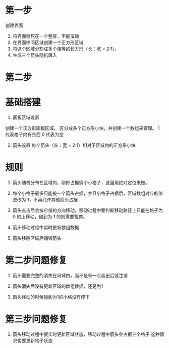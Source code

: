 # 第一步

创建界面

1. 将界面锁死在一个整屏，不能滚动
2. 在界面中间区域创建一个正方形区域
3. 将这个区域分割成多个相等的长方形（长：宽 = 2:1）。
4. 生成三个箭头随机填入


# 第二步

# 基础搭建

1. 画板区域设置

创建一个正方形画板区域。
区分成多个正方形小块，并创建一个数组来管理。
1 代表格子内有东西 0 代表为空

2. 箭头设置
   每个箭头（长：宽 = 2:1）相对于区域内的正方形小块

# 规则

1. 箭头随机分布在区域内，刚好占据俩个小格子，这里用绝对定位来做。

2. 每个小格子最多只能被一个箭头占据，并且小格子占据后，区域数组对应的值更改为 1，不再允许其他箭头占据

3. 箭头点击后会按它指的方向移动，移动过程中要判断移动路径上只能在格子为 0 的上移动，碰到为 1 的则需要暂停。

4. 箭头移动过程中实时更新数组数据

5. 箭头移除区域后销毁箭头


# 第二步问题修复

1. 箭头需要完整的消失在局域内，而不是有一点超出后就注销

2. 箭头消失后没有更新区域的数组数据，还是为1

3. 箭头移动的时候碰到为1的小格没有停下


# 第三步问题修复

1. 箭头移动过程中要实时更新区域状态，移动过程中箭头会占据三个格子 这种情况也要更新格子状态